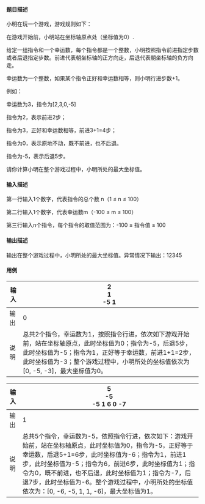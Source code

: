 #### 题目描述

小明在玩一个游戏，游戏规则如下：

在游戏开始前，小明站在坐标轴原点处（坐标值为0）.

给定一组指令和一个幸运数，每个指令都是一个整数，小明按照指令前进指定步数或者后退指定步数。前进代表朝坐标轴的正方向走，后退代表朝坐标轴的负方向走。

幸运数为一个整数，如果某个指令正好和幸运数相等，则小明行进步数+1。

例如：

幸运数为3，指令为[2,3,0,-5]

指令为2，表示前进2步；

指令为3，正好和幸运数相等，前进3+1=4步；

指令为0，表示原地不动，既不前进，也不后退。

指令为-5，表示后退5步。

请你计算小明在整个游戏过程中，小明所处的最大坐标值。

#### 输入描述

第一行输入1个数字，代表指令的总个数 n（1 ≤ n ≤ 100）

第二行输入1个数字，代表幸运数m（-100 ≤ m ≤ 100）

第三行输入n个指令，每个指令的取值范围为：-100 ≤ 指令值 ≤ 100

#### 输出描述

输出在整个游戏过程中，小明所处的最大坐标值。异常情况下输出：12345

#### 用例


| 输入 | 2<br/>1<br/>-5 1                                                                                                                                                                                                                                     |
| ------ | ------------------------------------------------------------------------------------------------------------------------------------------------------------------------------------------------------------------------------------------------------ |
| 输出 | 0                                                                                                                                                                                                                                                    |
| 说明 | 总共2个指令，幸运数为1，按照指令行进，依次如下游戏开始前，站在坐标轴原点，此时坐标值为0；指令为-5，后退5步，此时坐标值为-5；指令为1，正好等于幸运数，前进1+1=2步，此时坐标值为-3；整个游戏过程中，小明所处的坐标值依次为[0, -5, -3]，最大坐标值为0。 |


| 输入 | 5<br/>-5<br/>-5 1 6 0 -7                                                                                                                                                                                                                                                                                                                                                            |
| ------ | ------------------------------------------------------------------------------------------------------------------------------------------------------------------------------------------------------------------------------------------------------------------------------------------------------------------------------------------------------------------------------------- |
| 输出 | 1                                                                                                                                                                                                                                                                                                                                                                                   |
| 说明 | 总共5个指令，幸运数为-5，依照指令行进，依次如下：游戏开始前，站在坐标轴原点，此时坐标值为0，指令为-5，正好等于幸运数，后退5+1=6步，此时坐标值为-6；指令为1，前进1步，此时坐标值为-5；指令为6，前进6步，此时坐标值为1；指令为0，既不前进，也不后退，此时坐标值为1；指令为-7，后退7步，此时坐标值为-6。整个游戏过程中，小明所处的坐标值依次为：[0, -6, -5, 1, 1, -6]，最大坐标值为1。 |
